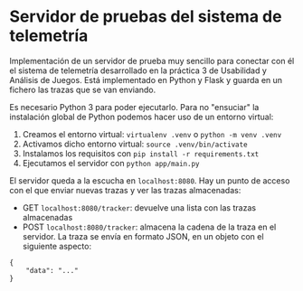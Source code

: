 # Servidor de pruebas del sistema de telemetría

Implementación de un servidor de prueba muy sencillo para conectar con él el sistema de telemetría desarrollado en la práctica 3 de Usabilidad y Análisis de Juegos. Está implementado en Python y Flask y guarda en un fichero las trazas que se van enviando.

Es necesario Python 3 para poder ejecutarlo. Para no "ensuciar" la instalación global de Python podemos hacer uso de un entorno virtual:

1. Creamos el entorno virtual: `virtualenv .venv` o `python -m venv .venv`
2. Activamos dicho entorno virtual: `source .venv/bin/activate`
3. Instalamos los requisitos con `pip install -r requirements.txt`
4. Ejecutamos el servidor con `python app/main.py`

El servidor queda a la escucha en `localhost:8080`. Hay un punto de acceso con el que enviar nuevas trazas y ver las trazas almacenadas:

- GET `localhost:8080/tracker`: devuelve una lista con las trazas almacenadas
- POST `localhost:8080/tracker`: almacena la cadena de la traza en el servidor. La traza se envía en formato JSON, en un objeto con el siguiente aspecto:

```
{
    "data": "..."
}
```


